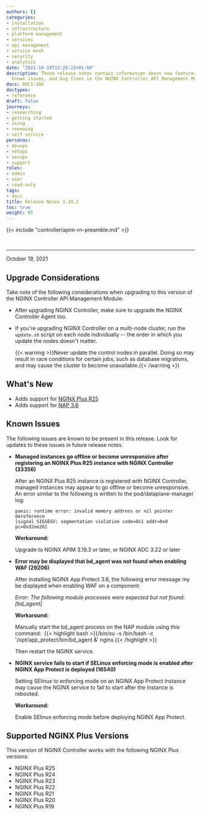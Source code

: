```yaml
---
authors: []
categories:
- installation
- infrastructure
- platform management
- services
- api management
- service mesh
- security
- analytics
date: "2021-10-19T12:28:23+01:00"
description: These release notes contain information about new features, improvements,
  known issues, and bug fixes in the NGINX Controller API Management Module.
docs: DOCS-368
doctypes:
- reference
draft: false
journeys:
- researching
- getting started
- using
- renewing
- self service
personas:
- devops
- netops
- secops
- support
roles:
- admin
- user
- read-only
tags:
- docs
title: Release Notes 3.19.2
toc: true
weight: 95
---
```


{{< include "controller/apim-rn-preamble.md" >}}

&nbsp;

---

October 19, 2021

## Upgrade Considerations

Take note of the following considerations when upgrading to this version of the NGINX Controller API Management Module:

- After upgrading NGINX Controller, make sure to upgrade the NGINX Controller Agent too.

- If you're upgrading NGINX Controller on a multi-node cluster, run the `update.sh` script on each node individually -- the order in which you update the nodes doesn't matter.

  {{< warning >}}Never update the control nodes in parallel. Doing so may result in race conditions for certain jobs, such as database migrations, and may cause the cluster to become unavailable.{{< /warning >}}

## What's New

- Adds support for [NGINX Plus R25](https://docs.nginx.com/nginx/releases/#nginxplusrelease-25-r25)
- Adds support for [NAP 3.6](https://docs.nginx.com/nginx-app-protect/releases/#release-36)


## Known Issues

The following issues are known to be present in this release. Look for updates to these issues in future release notes.

- **Managed instances go offline or become unresponsive after registering an NGINX Plus R25 instance with NGINX Controller (33356)**

  After an NGINX Plus R25 instance is registered with NGINX Controller, managed instances may appear to go offline or become unresponsive. An error similar to the following is written to the pod/dataplane-manager log:

  ```shell
  panic: runtime error: invalid memory address or nil pointer dereference
  [signal SIGSEGV: segmentation violation code=0x1 addr=0x0 pc=0xd2ee26]
  ```

  **Workaround:**

  Upgrade to NGINX APIM 3.19.3 or later, or NGINX ADC 3.22 or later

- **Error may be displayed that bd_agent was not found when enabling WAF  (29206)**

  After installing NGINX App Protect 3.6, the following error message my be displayed when enabling WAF on a component:

  *Error: The following module processes were expected but not found: [bd_agent]*
  
  **Workaround:**

  Manually start the bd_agent process on the NAP module using this command: 
  {{< highlight bash >}}/bin/su -s /bin/bash -c '/opt/app_protect/bin/bd_agent &' nginx.{{< /highlight >}}

  Then restart the NGINX service.

- **NGINX service fails to start if SELinux enforcing mode is enabled after NGINX App Protect is deployed (16540)**

  Setting SElinux to enforcing mode on an NGINX App Protect Instance may cause the NGINX service to fail to start after the Instance is rebooted.

  **Workaround:**

  Enable SElinux enforcing mode before deploying NGINX App Protect.
  
## Supported NGINX Plus Versions

This version of NGINX Controller works with the following NGINX Plus versions:

- NGINX Plus R25
- NGINX Plus R24
- NGINX Plus R23
- NGINX Plus R22
- NGINX Plus R21
- NGINX Plus R20
- NGINX Plus R19
